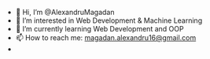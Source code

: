 - 👋 Hi, I’m @AlexandruMagadan
- 👀 I’m interested in Web Development & Machine Learning 
- 🌱 I’m currently learning Web Development and OOP
- 📫 How to reach me: magadan.alexandru16@gmail.com
- 
